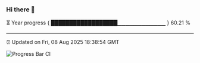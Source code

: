 ### Hi there 👋

⏳ Year progress { ██████████████████▁▁▁▁▁▁▁▁▁▁▁▁ } 60.21 %

---

⏰ Updated on Fri, 08 Aug 2025 18:38:54 GMT

![Progress Bar CI](https://github.com/DhruviPatel157/GitHub-Actions-Demo/workflows/Progress%20Bar%20CI/badge.svg)
